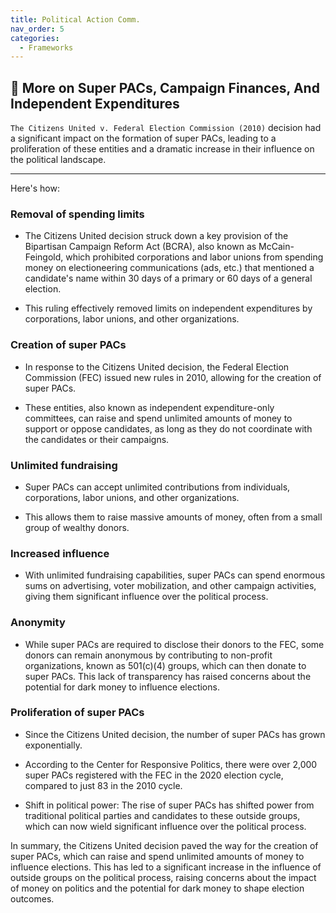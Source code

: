 ```yaml
---
title: Political Action Comm.
nav_order: 5
categories:
  - Frameworks
---
```



## 🔻 More on Super PACs, Campaign Finances, And Independent Expenditures

`The Citizens United v. Federal Election Commission (2010)` decision had a significant impact on the formation of super PACs, leading to a proliferation of these entities and a dramatic increase in their influence on the political landscape.

---

Here's how:

### **Removal of spending limits**


- The Citizens United decision struck down a key provision of the Bipartisan Campaign Reform Act (BCRA), also known as McCain-Feingold, which prohibited corporations and labor unions from spending money on electioneering communications (ads, etc.) that mentioned a candidate's name within 30 days of a primary or 60 days of a general election.

- This ruling effectively removed limits on independent expenditures by corporations, labor unions, and other organizations.

### **Creation of super PACs**

- In response to the Citizens United decision, the Federal Election Commission (FEC) issued new rules in 2010, allowing for the creation of super PACs.

- These entities, also known as independent expenditure-only committees, can raise and spend unlimited amounts of money to support or oppose candidates, as long as they do not coordinate with the candidates or their campaigns.


### **Unlimited fundraising**

- Super PACs can accept unlimited contributions from individuals, corporations, labor unions, and other organizations.

- This allows them to raise massive amounts of money, often from a small group of wealthy donors.


### **Increased influence**

- With unlimited fundraising capabilities, super PACs can spend enormous sums on advertising, voter mobilization, and other campaign activities, giving them significant influence over the political process.


### **Anonymity**

- While super PACs are required to disclose their donors to the FEC, some donors can remain anonymous by contributing to non-profit organizations, known as 501(c)(4) groups, which can then donate to super PACs. This lack of transparency has raised concerns about the potential for dark money to influence elections.

### **Proliferation of super PACs**

- Since the Citizens United decision, the number of super PACs has grown exponentially.

- According to the Center for Responsive Politics, there were over 2,000 super PACs registered with the FEC in the 2020 election cycle, compared to just 83 in the 2010 cycle.

- Shift in political power: The rise of super PACs has shifted power from traditional political parties and candidates to these outside groups, which can now wield significant influence over the political process.


In summary, the Citizens United decision paved the way for the creation of super PACs, which can raise and spend unlimited amounts of money to influence elections. This has led to a significant increase in the influence of outside groups on the political process, raising concerns about the impact of money on politics and the potential for dark money to shape election outcomes.
